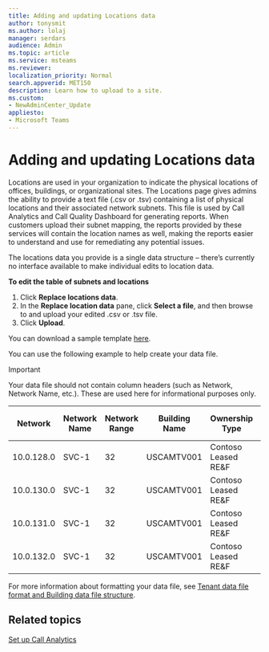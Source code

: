 ```yaml
---
title: Adding and updating Locations data
author: tonysmit
ms.author: lolaj
manager: serdars
audience: Admin
ms.topic: article
ms.service: msteams
ms.reviewer: 
localization_priority: Normal
search.appverid: MET150
description: Learn how to upload to a site.
ms.custom:
- NewAdminCenter_Update
appliesto: 
- Microsoft Teams
---
```


Adding and updating Locations data
============================

Locations are used in your organization to indicate the physical locations of offices, buildings, or organizational sites. The Locations page gives admins the ability to provide a text file (.csv or .tsv) containing a list of physical locations and their associated network subnets. This file is used by Call Analytics and Call Quality Dashboard for generating reports. When customers upload their subnet mapping, the reports provided by these services will contain the location names as well, making the reports easier to understand and use for remediating any potential issues.

The locations data you provide is a single data structure – there’s currently no interface available to make individual edits to location data. 

**To edit the table of subnets and locations**

1. Click **Replace locations data**.
2. In the **Replace location data** pane, click **Select a file**, and then browse to and upload your edited .csv or .tsv file. 
3. Click **Upload**. 


You can download a sample template [here](https://github.com/MicrosoftDocs/OfficeDocs-SkypeForBusiness/blob/live/Teams/downloads/locations-template.tsv?raw=true).

You can use the following example to help create your data file. 

> [!IMPORTANT]
> Your data file should not contain column headers (such as Network, Network Name, etc.). These are used here for informational purposes only. </br>

|Network|Network Name|Network Range|Building Name|Ownership Type|Building Type|Building Office Type|City|Zip Code|Country|State|Region|Inside Corp|Express Route|
|-|-|-|-|-|-|-|-|-|-|-|-|-|-|
|10.0.128.0	|SVC-1|32|USCAMTV001|Contoso Leased RE&F|Office|RE&F|Mountain View|94043|US|CA|US|1|1|
|10.0.130.0	|SVC-1|32|USCAMTV001|Contoso Leased RE&F|Office|RE&F|Mountain View|94043|US|CA|US|1|1|
|10.0.131.0	|SVC-1|32|USCAMTV001|Contoso Leased RE&F|Office|RE&F|Mountain View|94043|US|CA|US|1|1|
|10.0.132.0	|SVC-1|32|USCAMTV001|Contoso Leased RE&F|Office|RE&F|Mountain View|94043|US|CA|US|1|1|


For more information about formatting your data file, see [Tenant data file format and Building data file structure](turning-on-and-using-call-quality-dashboard.md#tenant-data-file-format-and-building-data-file-structure).


## Related topics

[Set up Call Analytics](set-up-call-analytics.md)